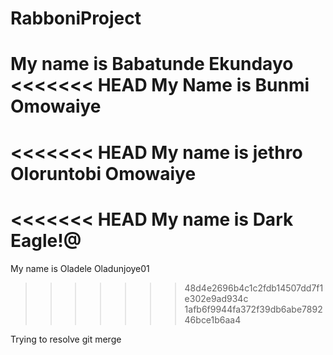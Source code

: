 # RabboniProject

My name is Babatunde Ekundayo
<<<<<<< HEAD
My Name is Bunmi Omowaiye
=======

<<<<<<< HEAD
My name is jethro Oloruntobi Omowaiye
=======
<<<<<<< HEAD
My name is Dark Eagle!@
=======
My name is Oladele Oladunjoye01
>>>>>>> 48d4e2696b4c1c2fdb14507dd7f1e302e9ad934c
>>>>>>> 1afb6f9944fa372f39db6abe789246bce1b6aa4

Trying to resolve git merge
